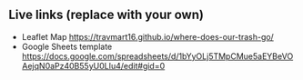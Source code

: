 ## Live links (replace with your own)
- Leaflet Map https://travmart16.github.io/where-does-our-trash-go/
- Google Sheets template https://docs.google.com/spreadsheets/d/1bYyOLj5TMpCMue5aEYBeVOAejqN0aPz40B55yU0LIu4/edit#gid=0
